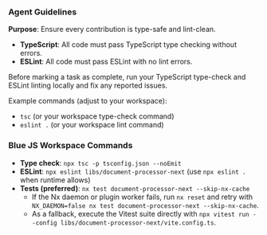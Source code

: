 ### Agent Guidelines

**Purpose**: Ensure every contribution is type-safe and lint-clean.

- **TypeScript**: All code must pass TypeScript type checking without errors.
- **ESLint**: All code must pass ESLint with no lint errors.

Before marking a task as complete, run your TypeScript type-check and ESLint linting locally and fix any reported issues.

Example commands (adjust to your workspace):

- `tsc` (or your workspace type-check command)
- `eslint .` (or your workspace lint command)

### Blue JS Workspace Commands

- **Type check**: `npx tsc -p tsconfig.json --noEmit`
- **ESLint**: `npx eslint libs/document-processor-next` (use `npx eslint .` when runtime allows)
- **Tests (preferred)**: `nx test document-processor-next --skip-nx-cache`
  - If the Nx daemon or plugin worker fails, run `nx reset` and retry with `NX_DAEMON=false nx test document-processor-next --skip-nx-cache`.
  - As a fallback, execute the Vitest suite directly with `npx vitest run --config libs/document-processor-next/vite.config.ts`.
